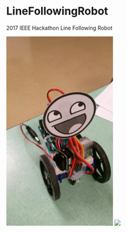 # LineFollowingRobot
2017 IEEE Hackathon Line Following Robot

<img src = "https://github.com/tisaconundrum2/LineFollowingRobot/blob/master/media/drunkDriverFront.jpg" height = 500>
<img src = "https://github.com/tisaconundrum2/LineFollowingRobot/blob/master/media/practiceRun.gif" height=500>
